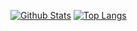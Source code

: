 [![Github Stats](https://github-readme-stats.vercel.app/api?username=itzthemeow&show_icons=true&theme=slateorange&count_private=true&include_all_commits=true)](https://github.com/)
[![Top Langs](https://github-readme-stats.vercel.app/api/top-langs/?username=itzthemeow&layout=compact&theme=slateorange)](https://github.com/)
